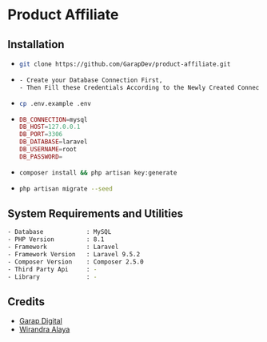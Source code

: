 # Product Affiliate

## Installation
- ```bash
  git clone https://github.com/GarapDev/product-affiliate.git
  ```
- ```bash
  - Create your Database Connection First,
  - Then Fill these Credentials According to the Newly Created Connection and Your Local Environment.
  ```
- ```bash
  cp .env.example .env
  ```
- ```php
  DB_CONNECTION=mysql
  DB_HOST=127.0.0.1
  DB_PORT=3306
  DB_DATABASE=laravel
  DB_USERNAME=root
  DB_PASSWORD=
  ```
- ```bash
  composer install && php artisan key:generate
  ```
- ```bash
  php artisan migrate --seed
  ```


## System Requirements and Utilities
```bash
- Database            : MySQL
- PHP Version         : 8.1
- Framework           : Laravel
- Framework Version   : Laravel 9.5.2
- Composer Version    : Composer 2.5.0
- Third Party Api     : -
- Library             : -
```

## Credits
- [Garap Digital](https://github.com/GarapDigital)
- [Wirandra Alaya](https://github.com/dayCod)
